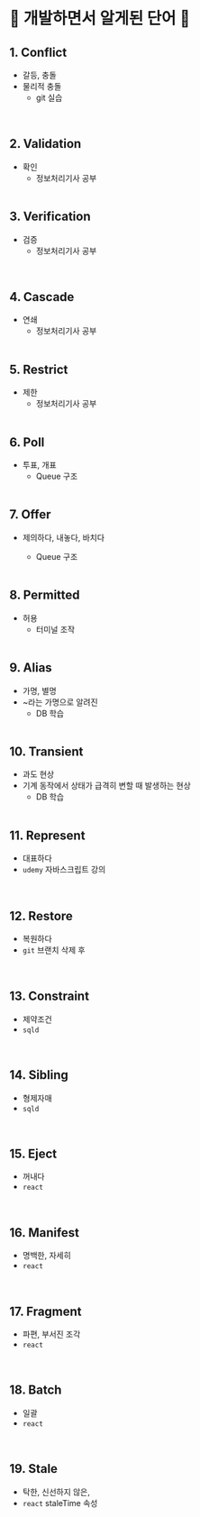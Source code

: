 # 📝 개발하면서 알게된 단어 📝

## 1. Conflict

- 갈등, 충돌
- 물리적 충돌
  - git 실습

<br>


## 2. Validation

- 확인
  - 정보처리기사 공부
  <br>

## 3. Verification

- 검증
  - 정보처리기사 공부

<br>


## 4. Cascade

- 연쇄
  - 정보처리기사 공부
  <br>



## 5. Restrict

- 제한
  - 정보처리기사 공부
  <br>



## 6. Poll

- 투표, 개표
  - Queue 구조
  <br>



## 7. Offer

- 제의하다, 내놓다, 바치다

  - Queue 구조
  <br>
  

## 8. Permitted

- 허용
  - 터미널 조작
  <br>


## 9. Alias

- 가명, 별명
- ~라는 가명으로 알려진
  - DB 학습
  <br>


## 10. Transient

- 과도 현상
- 기계 동작에서 상태가 급격히 변할 때 발생하는 현상
  - DB 학습
  <br>


## 11. Represent

- 대표하다
- `udemy` 자바스크립트 강의
<br>

## 12. Restore

- 복원하다
- `git` 브랜치 삭제 후
<br>

## 13. Constraint

- 제약조건
- `sqld`
<br>

## 14. Sibling

- 형제자매
- `sqld`
<br>

## 15. Eject

- 꺼내다
- `react`
<br>

## 16. Manifest

- 명백한, 자세히
- `react`
<br>

## 17. Fragment

- 파편, 부서진 조각
- `react`
<br>

## 18. Batch

- 일괄
- `react`
<br>

## 19. Stale

- 탁한, 신선하지 않은, 
- `react` staleTime 속성
<br>